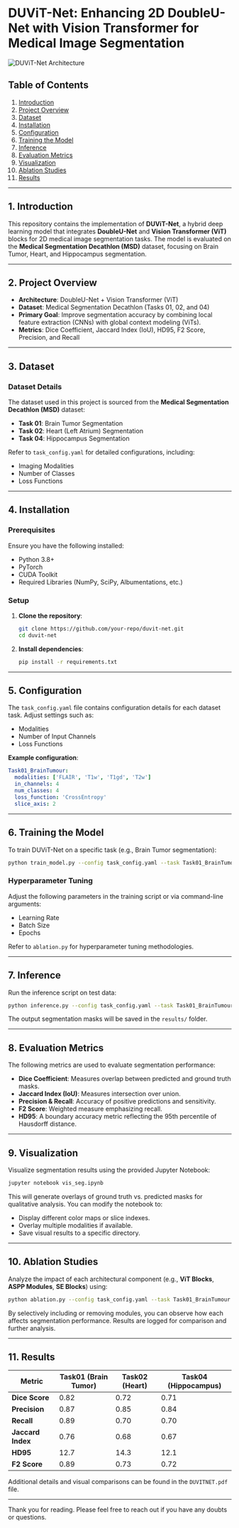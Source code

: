 # DUViT-Net: Enhancing 2D DoubleU-Net with Vision Transformer for Medical Image Segmentation


![DUViT-Net Architecture](images_op/dun.png "DUViT-Net Architecture")

## Table of Contents
1. [Introduction](#1-introduction)  
2. [Project Overview](#2-project-overview)  
3. [Dataset](#3-dataset)  
4. [Installation](#4-installation)  
5. [Configuration](#5-configuration)  
6. [Training the Model](#6-training-the-model)  
7. [Inference](#7-inference)  
8. [Evaluation Metrics](#8-evaluation-metrics)  
9. [Visualization](#9-visualization)  
10. [Ablation Studies](#10-ablation-studies)  
11. [Results](#11-results) 

---

## 1. Introduction
This repository contains the implementation of **DUViT-Net**, a hybrid deep learning model that integrates **DoubleU-Net** and **Vision Transformer (ViT)** blocks for 2D medical image segmentation tasks. The model is evaluated on the **Medical Segmentation Decathlon (MSD)** dataset, focusing on Brain Tumor, Heart, and Hippocampus segmentation.

---

## 2. Project Overview
- **Architecture**: DoubleU-Net + Vision Transformer (ViT)  
- **Dataset**: Medical Segmentation Decathlon (Tasks 01, 02, and 04)  
- **Primary Goal**: Improve segmentation accuracy by combining local feature extraction (CNNs) with global context modeling (ViTs).  
- **Metrics**: Dice Coefficient, Jaccard Index (IoU), HD95, F2 Score, Precision, and Recall  

---

## 3. Dataset

### Dataset Details
The dataset used in this project is sourced from the **Medical Segmentation Decathlon (MSD)** dataset:
- **Task 01**: Brain Tumor Segmentation  
- **Task 02**: Heart (Left Atrium) Segmentation  
- **Task 04**: Hippocampus Segmentation  

Refer to `task_config.yaml` for detailed configurations, including:
- Imaging Modalities  
- Number of Classes  
- Loss Functions  

---

## 4. Installation

### Prerequisites
Ensure you have the following installed:
- Python 3.8+  
- PyTorch  
- CUDA Toolkit  
- Required Libraries (NumPy, SciPy, Albumentations, etc.)  

### Setup
1. **Clone the repository**:
   ```bash
   git clone https://github.com/your-repo/duvit-net.git
   cd duvit-net
   ```
2. **Install dependencies**:
   ```bash
   pip install -r requirements.txt
   ```

---

## 5. Configuration
The `task_config.yaml` file contains configuration details for each dataset task. Adjust settings such as:
- Modalities  
- Number of Input Channels  
- Loss Functions  

**Example configuration**:
```yaml
Task01_BrainTumour:
  modalities: ['FLAIR', 'T1w', 'T1gd', 'T2w']
  in_channels: 4
  num_classes: 4
  loss_function: 'CrossEntropy'
  slice_axis: 2
```

---

## 6. Training the Model

To train DUViT-Net on a specific task (e.g., Brain Tumor segmentation):
```bash
python train_model.py --config task_config.yaml --task Task01_BrainTumour
```

### Hyperparameter Tuning
Adjust the following parameters in the training script or via command-line arguments:
- Learning Rate  
- Batch Size  
- Epochs  

Refer to `ablation.py` for hyperparameter tuning methodologies.

---

## 7. Inference

Run the inference script on test data:
```bash
python inference.py --config task_config.yaml --task Task01_BrainTumour --checkpoint model_checkpoint.pth
```
The output segmentation masks will be saved in the `results/` folder.

---

## 8. Evaluation Metrics

The following metrics are used to evaluate segmentation performance:
- **Dice Coefficient**: Measures overlap between predicted and ground truth masks.  
- **Jaccard Index (IoU)**: Measures intersection over union.  
- **Precision & Recall**: Accuracy of positive predictions and sensitivity.  
- **F2 Score**: Weighted measure emphasizing recall.  
- **HD95**: A boundary accuracy metric reflecting the 95th percentile of Hausdorff distance.

---

## 9. Visualization

Visualize segmentation results using the provided Jupyter Notebook:
```bash
jupyter notebook vis_seg.ipynb
```
This will generate overlays of ground truth vs. predicted masks for qualitative analysis. You can modify the notebook to:
- Display different color maps or slice indexes.  
- Overlay multiple modalities if available.  
- Save visual results to a specific directory.

---

## 10. Ablation Studies

Analyze the impact of each architectural component (e.g., **ViT Blocks**, **ASPP Modules**, **SE Blocks**) using:
```bash
python ablation.py --config task_config.yaml --task Task01_BrainTumour
```
By selectively including or removing modules, you can observe how each affects segmentation performance. Results are logged for comparison and further analysis.

---

## 11. Results

| **Metric**        | **Task01 (Brain Tumor)** | **Task02 (Heart)** | **Task04 (Hippocampus)** |
|-------------------|--------------------------|--------------------|--------------------------|
| **Dice Score**    | 0.82                    | 0.72               | 0.71                     |
| **Precision**     | 0.87                    | 0.85               | 0.84                     |
| **Recall**        | 0.89                    | 0.70               | 0.70                     |
| **Jaccard Index** | 0.76                    | 0.68               | 0.67                     |
| **HD95**          | 12.7                    | 14.3               | 12.1                     |
| **F2 Score**      | 0.89                    | 0.73               | 0.72                     |

Additional details and visual comparisons can be found in the `DUVITNET.pdf` file.

---

Thank you for reading. Please feel free to reach out if you have any doubts or questions.
